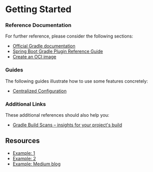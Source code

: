 # Getting Started

### Reference Documentation
For further reference, please consider the following sections:

* [Official Gradle documentation](https://docs.gradle.org)
* [Spring Boot Gradle Plugin Reference Guide](https://docs.spring.io/spring-boot/docs/2.6.2/gradle-plugin/reference/html/)
* [Create an OCI image](https://docs.spring.io/spring-boot/docs/2.6.2/gradle-plugin/reference/html/#build-image)

### Guides
The following guides illustrate how to use some features concretely:

* [Centralized Configuration](https://spring.io/guides/gs/centralized-configuration/)

### Additional Links
These additional references should also help you:

* [Gradle Build Scans – insights for your project's build](https://scans.gradle.com#gradle)

## Resources

- [Example: 1](https://github.com/kousikpaul4u/Spring-cloud-config-server)
- [Example: 2](https://www.tutorialspoint.com/spring_boot/spring_boot_cloud_configuration_server.htm)
- [Example: Medium blog](https://medium.com/@kousikpaul/spring-cloud-config-server-client-gradle-ssh-authentication-ac8f90d28ff5)